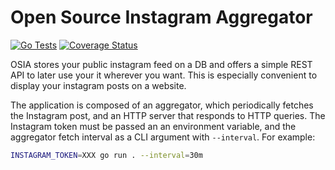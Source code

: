 # Open Source Instagram Aggregator

[![Go Tests](https://github.com/nkcr/OSIA/actions/workflows/go.yml/badge.svg)](https://github.com/nkcr/OSIA/actions/workflows/go.yml)
[![Coverage Status](https://coveralls.io/repos/github/nkcr/OSIA/badge.svg?branch=main)](https://coveralls.io/github/nkcr/OSIA?branch=main)

OSIA stores your public instagram feed on a DB and offers a simple REST API to
later use your it wherever you want. This is especially convenient to display
your instagram posts on a website.

The application is composed of an aggregator, which periodically fetches the
Instagram post, and an HTTP server that responds to HTTP queries. The Instagram
token must be passed an an environment variable, and the aggregator fetch
interval as a CLI argument with `--interval`. For example:

```sh
INSTAGRAM_TOKEN=XXX go run . --interval=30m
```